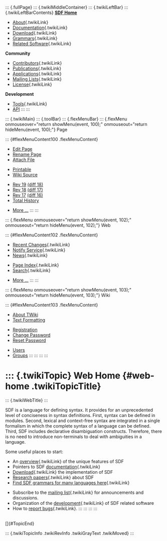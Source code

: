 ::: {.fullPage}
::: {.twikiMiddleContainer}
::: {.twikiLeftBar}
::: {.twikiLeftBarContents}
**[SDF Home](http://www.syntax-definition.org)**

-   [About](SdfLanguage){.twikiLink}
-   [Documentation](SdfDocumentation){.twikiLink}
-   [Download](SdfSoftware){.twikiLink}
-   [Grammars](SdfGrammars){.twikiLink}
-   [Related Software](SdfRelatedSoftware){.twikiLink}

**Community**

-   [Contributors](SdfDevelopment){.twikiLink}
-   [Publications](SdfPublications){.twikiLink}
-   [Applications](SdfApplications){.twikiLink}
-   [Mailing Lists](MailingList){.twikiLink}
-   [License](BSDLicense){.twikiLink}

**Development**

-   [Tools](DevelopmentTools){.twikiLink}
-   [API](http://homepages.cwi.nl/~daybuild/daily-docs)
:::
:::

::: {.twikiMain}
::: {.toolBar}
::: {.flexMenuBar}
::: {.flexMenu onmouseover="return showMenu(event, 100);" onmouseout="return hideMenu(event, 100);"}
Page

::: {#flexMenuContent100 .flexMenuContent}
-   [Edit
    Page](http://www.program-transformation.org/edit/Sdf/WebHome?t=1536825369)
-   [Rename
    Page](http://www.program-transformation.org/rename/Sdf/WebHome)
-   [Attach
    File](http://www.program-transformation.org/attach/Sdf/WebHome)

<!-- -->

-   [Printable](http://www.program-transformation.org/view/Sdf/WebHome?skin=print.pattern)
-   [Wiki
    Source](http://www.program-transformation.org/view/Sdf/WebHome?skin=text&raw=on&contenttype=text/plain)

<!-- -->

-   [Rev
    19](http://www.program-transformation.org/view/Sdf/WebHome?rev=1.19)
    [(diff 18)](http://www.program-transformation.org/rdiff/Sdf/WebHome?rev1=1.19&rev2=1.18)
-   [Rev
    18](http://www.program-transformation.org/view/Sdf/WebHome?rev=1.18)
    [(diff 17)](http://www.program-transformation.org/rdiff/Sdf/WebHome?rev1=1.18&rev2=1.17)
-   [Rev
    17](http://www.program-transformation.org/view/Sdf/WebHome?rev=1.17)
    [(diff 16)](http://www.program-transformation.org/rdiff/Sdf/WebHome?rev1=1.17&rev2=1.16)
-   [Total
    History](http://www.program-transformation.org/rdiff/Sdf/WebHome)

<!-- -->

-   [More
    \...](http://www.program-transformation.org/oops/Sdf/WebHome?template=oopsmore&param1=1.19&param2=1.19)
:::
:::

::: {.flexMenu onmouseover="return showMenu(event, 102);" onmouseout="return hideMenu(event, 102);"}
Web

::: {#flexMenuContent102 .flexMenuContent}
-   [Recent Changes](WebChanges){.twikiLink}
-   [Notify Service](WebNotify){.twikiLink}
-   [News](WebNews){.twikiLink}

<!-- -->

-   [Page Index](WebIndex){.twikiLink}
-   [Search](WebSearch){.twikiLink}

<!-- -->

-   [More
    \...](http://www.program-transformation.org/oops/Sdf/WebHome?template=oopsmore&param1=1.19&param2=1.19)
:::
:::

::: {.flexMenu onmouseover="return showMenu(event, 103);" onmouseout="return hideMenu(event, 103);"}
Wiki

::: {#flexMenuContent103 .flexMenuContent}
-   [About
    TWiki](http://www.program-transformation.org/view/TWiki/WebHome)
-   [Text
    Formatting](http://www.program-transformation.org/view/TWiki/TextFormattingRules)

<!-- -->

-   [Registration](http://www.program-transformation.org/view/TWiki/TWikiRegistration)
-   [Change
    Password](http://www.program-transformation.org/view/TWiki/ChangePassword)
-   [Reset
    Password](http://www.program-transformation.org/view/TWiki/ResetPassword)

<!-- -->

-   [Users](http://www.program-transformation.org/view/Main/TWikiUsers)
-   [Groups](http://www.program-transformation.org/view/Main/TWikiGroups)
:::
:::
:::
:::

::: {.twikiTopic}
Web Home {#web-home .twikiTopicTitle}
========

::: {.twikiWebTitle}
:::

SDF is a language for defining syntax. It provides for an unprecedented
level of conciseness in syntax definitions. First, syntax can be defined
in modules. Second, lexical and context-free syntax are integrated in a
single formalism in which the complete syntax of a language can be
defined. Third, SDF includes declarative disambiguation constructs.
Therefore, there is no need to introduce non-terminals to deal with
ambiguities in a language.

Some useful places to start:

-   An [overview](SdfLanguage){.twikiLink} of the unique features of SDF
-   Pointers to SDF [documentation](SdfDocumentation){.twikiLink}
-   [Download](SdfSoftware){.twikiLink} the implementation of SDF
-   [Research papers](SdfPublications){.twikiLink} about SDF
-   [Find SDF grammars for many languages here](SdfGrammars){.twikiLink}

<!-- -->

-   Subscribe to the [mailing list](MailingList){.twikiLink} for
    announcements and discussions.
-   Organization of the [development](SdfDevelopment){.twikiLink} of SDF
    related software
-   How to [report bugs](SdfBugs){.twikiLink}.
:::
:::
:::
:::

\
[]{#TopicEnd}

::: {.twikiTopicInfo .twikiRevInfo .twikiGrayText .twikiMoved}
:::
